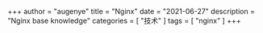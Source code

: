 +++
author = "augenye"
title = "Nginx"
date = "2021-06-27"
description = "Nginx base knowledge"
categories = [
    "技术"
]
tags = [
    "nginx"
]
+++